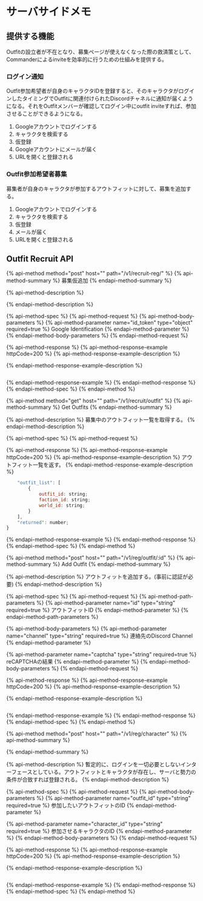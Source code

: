 # サーバサイドメモ

## 提供する機能

Outfitの設立者が不在となり、募集ページが使えなくなった際の救済策として、Commanderによるinviteを効率的に行うための仕組みを提供する。

### ログイン通知

Outfit参加希望者が自身のキャラクタIDを登録すると、そのキャラクタがログインしたタイミングでOutfitに関連付けられたDiscordチャネルに通知が届くようになる。それをOutfitメンバーが確認してログイン中にoutfit inviteすれば、参加させることができるようになる。

1.  Googleアカウントでログインする
2. キャラクタを検索する
3. 仮登録
4. Googleアカウントにメールが届く
5. URLを開くと登録される

### Outfit参加希望者募集

募集者が自身のキャラクタが参加するアウトフィットに対して、募集を追加する。

1.  Googleアカウントでログインする
2. キャラクタを検索する
3. 仮登録
4. メールが届く
5. URLを開くと登録される

## Outfit Recruit API

{% api-method method="post" host="" path="/v1/recruit-reg/" %}
{% api-method-summary %}
募集仮追加
{% endapi-method-summary %}

{% api-method-description %}

{% endapi-method-description %}

{% api-method-spec %}
{% api-method-request %}
{% api-method-body-parameters %}
{% api-method-parameter name="id\_token" type="object" required=true %}
Google Identification 
{% endapi-method-parameter %}
{% endapi-method-body-parameters %}
{% endapi-method-request %}

{% api-method-response %}
{% api-method-response-example httpCode=200 %}
{% api-method-response-example-description %}

{% endapi-method-response-example-description %}

```

```
{% endapi-method-response-example %}
{% endapi-method-response %}
{% endapi-method-spec %}
{% endapi-method %}

{% api-method method="get" host="" path="/v1/recruit/outfit" %}
{% api-method-summary %}
Get Outfits
{% endapi-method-summary %}

{% api-method-description %}
募集中のアウトフィット一覧を取得する。
{% endapi-method-description %}

{% api-method-spec %}
{% api-method-request %}

{% api-method-response %}
{% api-method-response-example httpCode=200 %}
{% api-method-response-example-description %}
アウトフィット一覧を返す。
{% endapi-method-response-example-description %}

```javascript
    "outfit_list": [
        {
            outfit_id: string;
            faction_id: string;
            world_id: string;
        }
    ],
    "returned": number;
}
```
{% endapi-method-response-example %}
{% endapi-method-response %}
{% endapi-method-spec %}
{% endapi-method %}

{% api-method method="post" host="" path="/v1/reg/outfit/:id" %}
{% api-method-summary %}
Add Outfit
{% endapi-method-summary %}

{% api-method-description %}
アウトフィットを追加する。\(事前に認証が必要\)
{% endapi-method-description %}

{% api-method-spec %}
{% api-method-request %}
{% api-method-path-parameters %}
{% api-method-parameter name="id" type="string" required=true %}
アウトフィットID
{% endapi-method-parameter %}
{% endapi-method-path-parameters %}

{% api-method-body-parameters %}
{% api-method-parameter name="channel" type="string" required=true %}
連絡先のDiscord Channel
{% endapi-method-parameter %}

{% api-method-parameter name="captcha" type="string" required=true %}
reCAPTCHAの結果
{% endapi-method-parameter %}
{% endapi-method-body-parameters %}
{% endapi-method-request %}

{% api-method-response %}
{% api-method-response-example httpCode=200 %}
{% api-method-response-example-description %}

{% endapi-method-response-example-description %}

```

```
{% endapi-method-response-example %}
{% endapi-method-response %}
{% endapi-method-spec %}
{% endapi-method %}

{% api-method method="post" host="" path="/v1/reg/character" %}
{% api-method-summary %}

{% endapi-method-summary %}

{% api-method-description %}
暫定的に、ログインを一切必要としないインターフェースとしている。アウトフィットとキャラクタが存在し、サーバと勢力の条件が合致すれば登録される。
{% endapi-method-description %}

{% api-method-spec %}
{% api-method-request %}
{% api-method-body-parameters %}
{% api-method-parameter name="outfit\_id" type="string" required=true %}
参加したいアウトフィットのID
{% endapi-method-parameter %}

{% api-method-parameter name="character\_id" type="string" required=true %}
参加させるキャラクタのID
{% endapi-method-parameter %}
{% endapi-method-body-parameters %}
{% endapi-method-request %}

{% api-method-response %}
{% api-method-response-example httpCode=200 %}
{% api-method-response-example-description %}

{% endapi-method-response-example-description %}

```

```
{% endapi-method-response-example %}
{% endapi-method-response %}
{% endapi-method-spec %}
{% endapi-method %}



